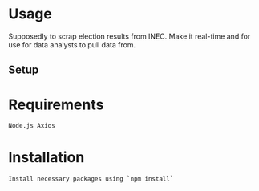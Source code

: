 # Usage
Supposedly to scrap election results from INEC. 
Make it real-time and for use for data analysts to pull data from.

## Setup
# Requirements
    Node.js Axios
# Installation   
    Install necessary packages using `npm install` 